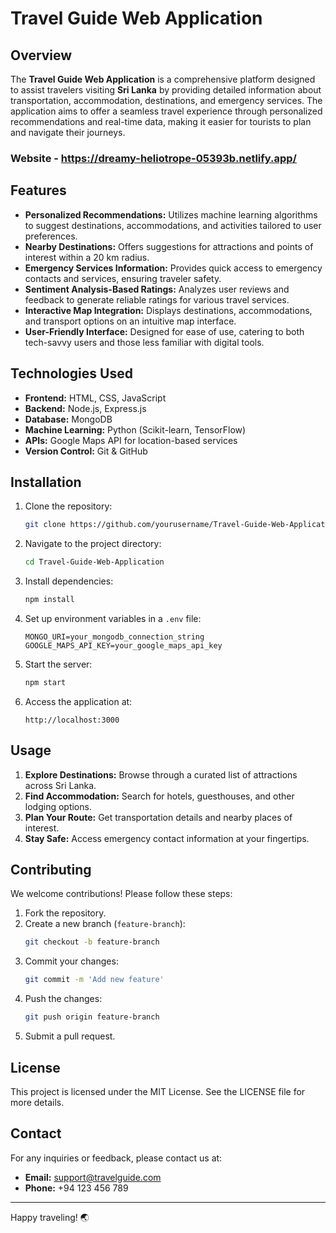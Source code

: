 # Travel Guide Web Application

## Overview
The **Travel Guide Web Application** is a comprehensive platform designed to assist travelers visiting **Sri Lanka** by providing detailed information about transportation, accommodation, destinations, and emergency services. The application aims to offer a seamless travel experience through personalized recommendations and real-time data, making it easier for tourists to plan and navigate their journeys.

### Website - https://dreamy-heliotrope-05393b.netlify.app/

## Features
- **Personalized Recommendations:** Utilizes machine learning algorithms to suggest destinations, accommodations, and activities tailored to user preferences.
- **Nearby Destinations:** Offers suggestions for attractions and points of interest within a 20 km radius.
- **Emergency Services Information:** Provides quick access to emergency contacts and services, ensuring traveler safety.
- **Sentiment Analysis-Based Ratings:** Analyzes user reviews and feedback to generate reliable ratings for various travel services.
- **Interactive Map Integration:** Displays destinations, accommodations, and transport options on an intuitive map interface.
- **User-Friendly Interface:** Designed for ease of use, catering to both tech-savvy users and those less familiar with digital tools.

## Technologies Used
- **Frontend:** HTML, CSS, JavaScript
- **Backend:** Node.js, Express.js
- **Database:** MongoDB
- **Machine Learning:** Python (Scikit-learn, TensorFlow)
- **APIs:** Google Maps API for location-based services
- **Version Control:** Git & GitHub

## Installation
1. Clone the repository:
   ```bash
   git clone https://github.com/yourusername/Travel-Guide-Web-Application.git
   ```
2. Navigate to the project directory:
   ```bash
   cd Travel-Guide-Web-Application
   ```
3. Install dependencies:
   ```bash
   npm install
   ```
4. Set up environment variables in a `.env` file:
   ```plaintext
   MONGO_URI=your_mongodb_connection_string
   GOOGLE_MAPS_API_KEY=your_google_maps_api_key
   ```
5. Start the server:
   ```bash
   npm start
   ```
6. Access the application at:
   ```plaintext
   http://localhost:3000
   ```

## Usage
1. **Explore Destinations:** Browse through a curated list of attractions across Sri Lanka.
2. **Find Accommodation:** Search for hotels, guesthouses, and other lodging options.
3. **Plan Your Route:** Get transportation details and nearby places of interest.
4. **Stay Safe:** Access emergency contact information at your fingertips.

## Contributing
We welcome contributions! Please follow these steps:
1. Fork the repository.
2. Create a new branch (`feature-branch`):
   ```bash
   git checkout -b feature-branch
   ```
3. Commit your changes:
   ```bash
   git commit -m 'Add new feature'
   ```
4. Push the changes:
   ```bash
   git push origin feature-branch
   ```
5. Submit a pull request.

## License
This project is licensed under the MIT License. See the LICENSE file for more details.

## Contact
For any inquiries or feedback, please contact us at:
- **Email:** support@travelguide.com
- **Phone:** +94 123 456 789

---

Happy traveling! 🌏

